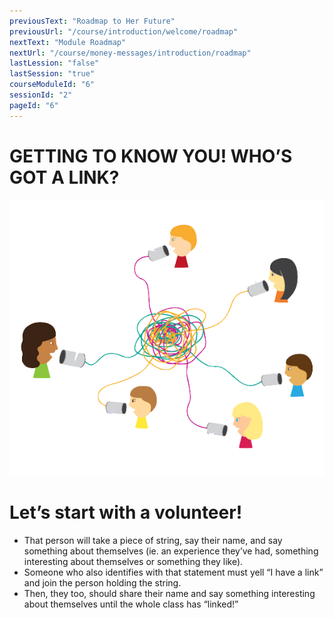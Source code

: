 ```yaml
---
previousText: "Roadmap to Her Future"
previousUrl: "/course/introduction/welcome/roadmap"
nextText: "Module Roadmap"
nextUrl: "/course/money-messages/introduction/roadmap"
lastLession: "false"
lastSession: "true"
courseModuleId: "6"
sessionId: "2"
pageId: "6"
---
```



# GETTING TO KNOW YOU! WHO’S GOT A LINK?
![Roadmap](./getting-to-know-you-activity-one.png)


# Let’s start with a volunteer!

- That person will take a piece of string, say their name, and say something about themselves (ie. an experience they’ve had, something interesting about themselves or something they like).
- Someone who also identifies with that statement must yell “I have a link” and join the person holding the string.  
- Then, they too, should share their name and say something interesting about themselves until the whole class has “linked!”
